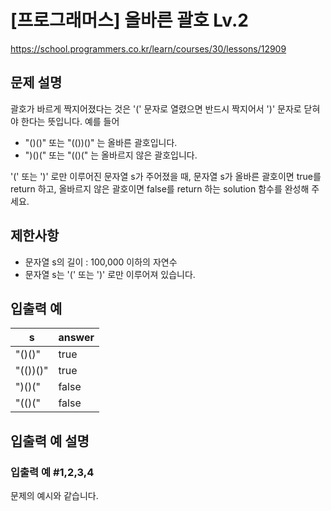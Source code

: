 # [프로그래머스] 올바른 괄호 Lv.2
https://school.programmers.co.kr/learn/courses/30/lessons/12909

## 문제 설명
괄호가 바르게 짝지어졌다는 것은 '(' 문자로 열렸으면 반드시 짝지어서 ')' 문자로 닫혀야 한다는 뜻입니다. 예를 들어

- "()()" 또는 "(())()" 는 올바른 괄호입니다.
- ")()(" 또는 "(()(" 는 올바르지 않은 괄호입니다.

'(' 또는 ')' 로만 이루어진 문자열 s가 주어졌을 때, 문자열 s가 올바른 괄호이면 true를 return 하고, 올바르지 않은 괄호이면 false를 return 하는 solution 함수를 완성해 주세요.

## 제한사항
- 문자열 s의 길이 : 100,000 이하의 자연수
- 문자열 s는 '(' 또는 ')' 로만 이루어져 있습니다.

## 입출력 예
| s       | answer |
|---------|--------|
| "()()"  | true   |
| "(())()"| true   |
| ")()("  | false  |
| "(()("  | false  |

## 입출력 예 설명
### 입출력 예 #1,2,3,4
문제의 예시와 같습니다.